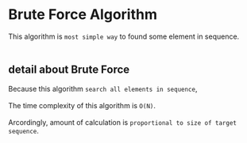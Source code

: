 # Brute Force Algorithm
This algorithm is `most simple way` to found some element in sequence. <br><br>

## detail about Brute Force
Because this algorithm `search all elements in sequence`, <br><br>
The time complexity of this algorithm is `O(N)`. <br><br>
Arcordingly, amount of calculation is `proportional to size of target sequence`.
